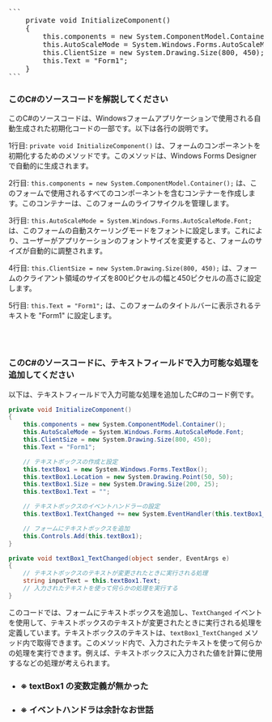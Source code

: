 <pre>
```
    private void InitializeComponent()
    {
        this.components = new System.ComponentModel.Container();
        this.AutoScaleMode = System.Windows.Forms.AutoScaleMode.Font;
        this.ClientSize = new System.Drawing.Size(800, 450);
        this.Text = "Form1";
    }
```
</pre>
### このC#のソースコードを解説してください

このC#のソースコードは、Windowsフォームアプリケーションで使用される自動生成された初期化コードの一部です。以下は各行の説明です。

1行目: `private void InitializeComponent()` は、フォームのコンポーネントを初期化するためのメソッドです。このメソッドは、Windows Forms Designerで自動的に生成されます。

2行目: `this.components = new System.ComponentModel.Container();` は、このフォームで使用されるすべてのコンポーネントを含むコンテナーを作成します。このコンテナーは、このフォームのライフサイクルを管理します。

3行目: `this.AutoScaleMode = System.Windows.Forms.AutoScaleMode.Font;` は、このフォームの自動スケーリングモードをフォントに設定します。これにより、ユーザーがアプリケーションのフォントサイズを変更すると、フォームのサイズが自動的に調整されます。

4行目: `this.ClientSize = new System.Drawing.Size(800, 450);` は、フォームのクライアント領域のサイズを800ピクセルの幅と450ピクセルの高さに設定します。

5行目: `this.Text = "Form1";` は、このフォームのタイトルバーに表示されるテキストを "Form1" に設定します。

<br><br>

### このC#のソースコードに、テキストフィールドで入力可能な処理を追加してください

以下は、テキストフィールドで入力可能な処理を追加したC#のコード例です。

```cs
private void InitializeComponent()
{
    this.components = new System.ComponentModel.Container();
    this.AutoScaleMode = System.Windows.Forms.AutoScaleMode.Font;
    this.ClientSize = new System.Drawing.Size(800, 450);
    this.Text = "Form1";

    // テキストボックスの作成と設定
    this.textBox1 = new System.Windows.Forms.TextBox();
    this.textBox1.Location = new System.Drawing.Point(50, 50);
    this.textBox1.Size = new System.Drawing.Size(200, 25);
    this.textBox1.Text = "";

    // テキストボックスのイベントハンドラーの設定
    this.textBox1.TextChanged += new System.EventHandler(this.textBox1_TextChanged);

    // フォームにテキストボックスを追加
    this.Controls.Add(this.textBox1);
}

private void textBox1_TextChanged(object sender, EventArgs e)
{
    // テキストボックスのテキストが変更されたときに実行される処理
    string inputText = this.textBox1.Text;
    // 入力されたテキストを使って何らかの処理を実行する
}
```

このコードでは、フォームにテキストボックスを追加し、`TextChanged` イベントを使用して、テキストボックスのテキストが変更されたときに実行される処理を定義しています。テキストボックスのテキストは、`textBox1_TextChanged` メソッド内で取得できます。このメソッド内で、入力されたテキストを使って何らかの処理を実行できます。例えば、テキストボックスに入力された値を計算に使用するなどの処理が考えられます。

- ### ※ textBox1 の変数定義が無かった
- ### ※ イベントハンドラは余計なお世話
